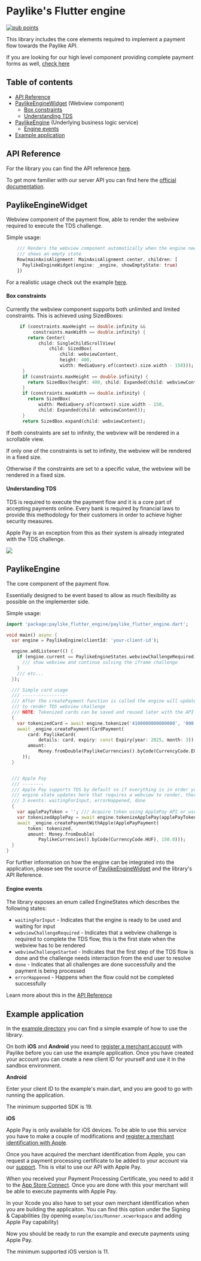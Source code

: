# Paylike's Flutter engine

[![pub points](https://badges.bar/paylike_flutter_engine/pub%20points)](https://pub.dev/packages/paylike_flutter_engine)

This library includes the core elements required to implement a payment flow towards the Paylike API.

If you are looking for our high level component providing complete payment forms as well, [check here](https://github.com/paylike/flutter-payment-forms)

## Table of contents
* [API Reference](#api-reference)
* [PaylikeEngineWidget](#paylikeenginewidget) (Webview component)
  * [Box constraints](#box-constraints)
  * [Understanding TDS](#understanding-tds)
* [PaylikeEngine](#paylikeengine) (Underlying business logic service)
  * [Engine events](#engine-events)
* [Example application](#example-application)

## API Reference

For the library you can find the API reference [here](https://paylike.io#todo-link).

To get more familier with our server API you can find here the [official documentation](https:/github.com/paylike/api-reference).

## PaylikeEngineWidget

Webview component of the payment flow, able to render the webview required to execute the TDS challenge.

Simple usage:
```dart
    /// Renders the webview component automatically when the engine needs it, otherwise
    /// shows an empty state
    Row(mainAxisAlignment: MainAxisAlignment.center, children: [
      PaylikeEngineWidget(engine: _engine, showEmptyState: true)
    ])
```

For a realistic usage check out the example [here](./example/lib/main.dart).

#### Box constraints

Currently the webview component supports both unlimited and limited constraints.
This is achieved using SizedBoxes: 

```dart
     if (constraints.maxHeight == double.infinity &&
          constraints.maxWidth == double.infinity) {
        return Center(
            child: SingleChildScrollView(
                child: SizedBox(
                    child: webviewContent,
                    height: 400,
                    width: MediaQuery.of(context).size.width - 150)));
      }
      if (constraints.maxHeight == double.infinity) {
        return SizedBox(height: 400, child: Expanded(child: webviewContent));
      }
      if (constraints.maxWidth == double.infinity) {
        return SizedBox(
            width: MediaQuery.of(context).size.width - 150,
            child: Expanded(child: webviewContent));
      }
      return SizedBox.expand(child: webviewContent);
```

If both constraints are set to infinity, the webview will be rendered in a scrollable view.

If only one of the constraints is set to infinity, the webview will be rendered in a fixed size.

Otherwise if the constraints are set to a specific value, the webview will be rendered in a fixed size.

#### Understanding TDS

TDS is required to execute the payment flow and it is a core part of accepting payments online. Every bank is required by financial laws to provide this methodology for their customers in order to achieve higher security measures.

Apple Pay is an exception from this as their system is already integrated with the TDS challenge.

<img src="https://i.imgur.com/51Ix8AP.jpg" style="max-width: 100%;"/>

## PaylikeEngine

The core component of the payment flow.

Essentially designed to be event based to allow as much flexibility as possible on the implementer side.

Simple usage:
```dart
import 'package:paylike_flutter_engine/paylike_flutter_engine.dart';

void main() async {
  var engine = PaylikeEngine(clientId: 'your-client-id');

  engine.addListener(() {
    if (engine.current == PaylikeEngineStates.webviewChallengeRequired) {
      /// show webview and continue solving the iframe challenge
    }
    /// etc...
  });

  /// Simple card usage
  /// -----------------
  /// After the createPayment function is called the engine will update its state
  /// to render TDS webview challenge
  /// NOTE: Tokenized cards can be saved and reused later with the API
  {
    var tokenizedCard = await engine.tokenize('4100000000000000', '000');
    await _engine.createPayment(CardPayment(
        card: PaylikeCard(
            details: card, expiry: const Expiry(year: 2025, month: 3)),
        amount:
            Money.fromDouble(PaylikeCurrencies().byCode(CurrencyCode.EUR), 20.5),
      ));
  }


  /// Apple Pay
  /// --------
  /// Apple Pay supports TDS by default so if everything is in order you should never see
  /// engine state updates here that requires a webview to render, therefore you can only listen to
  /// 3 events: waitingForInput, errorHappened, done
  {
    var applePayToken = ''; /// Acquire token using ApplePay API or use our higher level SDK: flutter-payment-forms
    var tokenizedApplePay = await engine.tokenizeApplePay(applePayToken);
    await _engine.createPaymentWithApple(ApplePayPayment(
        token: tokenized,
        amount: Money.fromDouble(
            PaylikeCurrencies().byCode(CurrencyCode.HUF), 150.0)));
  }
}
```

For further information on how the engine can be integrated into the application, please see the source of [PaylikeEngineWidget](./lib/paylike_flutter_engine/paylike_engine_widget.dart) and the library's API Reference.

#### Engine events

The library exposes an enum called EngineStates which describes the following states:

* `waitingForInput` - Indicates that the engine is ready to be used and waiting for input
* `webviewChallengeRequired` -  Indicates that a webview challenge is required to complete the TDS flow, this is the first state when the webview has to be rendered
* `webviewChallengeStarted` - Indicates that the first step of the TDS flow is done and the challenge needs interraction from the end user to resolve
* `done` - Indicates that all challenges are done successfully and the payment is being processed
* `errorHappened` - Happens when the flow could not be completed successfully

Learn more about this in the [API Reference](https://paylike.io#todo-link)

## Example application

In the [example directory](./example/lib/main.dart) you can find a simple example of how to use the library.

On both **iOS** and **Android** you need to [register a merchant account](https://paylike.io/sign-up) with Paylike before you can use the example application. Once you have created your account you can create a new client ID for yourself and use it in the sandbox environment.

**Android**

Enter your client ID to the example's main.dart, and you are good to go with running the application.

The minimum supported SDK is 19.

**iOS**

Apple Pay is only available for iOS devices. To be able to use this service you have to make a couple of modifications and [register a merchant identification with Apple](https://developer.apple.com/library/archive/ApplePay_Guide/Configuration.html).

Once you have acquired the merchant identification from Apple, you can request a payment processing certificate to be added to your account via our [support](https://paylike.io/contact). This is vital to use our API with Apple Pay.

When you received your Payment Processing Certificate, you need to add it to the [App Store Connect](https://appstoreconnect.apple.com/). Once you are done with this your merchant will be able to execute payments with Apple Pay.

In your Xcode you also have to set your own merchant identification when you are building the applicaiton. You can find this option under the Signing & Capabilities (by opening `example/ios/Runner.xcworkspace` and adding Apple Pay capability)

Now you should be ready to run the example and execute payments using Apple Pay.

The minimum supported iOS version is 11.
